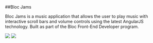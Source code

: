 
##Bloc Jams

Bloc Jams is a music application that allows the user to play music with interactive scroll bars and volume controls using the latest AngularJS technology. Built as part of the Bloc Front-End Developer program.

<img src="http://i.imgur.com/iCmIFGw.png">

<img src="http://i.imgur.com/5CGvckJ.png">
